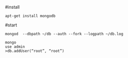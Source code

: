 #install
```
apt-get install mongodb
```
#start
```
mongod  --dbpath ~/db --auth --fork --logpath ~/db.log
```
```
mongo
use admin
>db.addUser(“root”, “root”)
```
